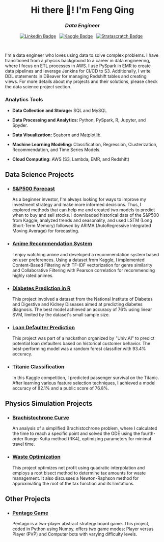 <h1 align="center">Hi there 👋! I'm Feng Qing</h1>

<h3 align="center"><i>Data Engineer</i></h3>

<div align="center">

[![Linkedin Badge](https://img.shields.io/badge/LinkedIn-0077B5?style=flat&logo=linkedin&logoColor=white)](https://www.linkedin.com/in/chua-feng-qing/)&nbsp;&nbsp;
[![Kaggle Badge](https://img.shields.io/badge/-Kaggle-23BFFF?style=flat&logo=Kaggle&logoColor=white)](https://www.kaggle.com/fengqingg)&nbsp;&nbsp;
[![Stratascratch Badge](https://img.shields.io/badge/MySQL-005C84?style=flat&logo=mysql&logoColor=white)](https://platform.stratascratch.com/user/fengqingg)&nbsp;&nbsp;

</div>

<br>

I'm a data engineer who loves using data to solve complex problems. I have transitioned from a physics background to a career in data engineering, where I focus on ETL processes in AWS. I use PySpark in EMR to create data pipelines and leverage Jenkins for CI/CD to S3. Additionally, I write DDL statements in DBeaver for managing Redshift tables and creating views. For more details about my projects and their solutions, please check the data science project section.

### Analytics Tools

* **Data Collection and Storage:** SQL and MySQL

* **Data Processing and Analytics:** Python, PySpark, R, Jupyter, and Spyder.

* **Data Visualization:** Seaborn and Matplotlib.

* **Machine Learning Modeling:** Classification, Regression, Clusterization, Recommendation, and Time Series Models.

* **Cloud Computing:** AWS (S3, Lambda, EMR, and Redshift)

## Data Science Projects

* ### [S&P500 Forecast](https://github.com/fengqingg/SANDP500)

    As a beginner investor, I'm always looking for ways to improve my investment strategy and make more informed decisions. Thus, I explored methods that can help me and created two models to predict when to buy and sell stocks. I downloaded historical data of the S&P500 from Kaggle, analyzed trends and seasonality, and used LSTM (Long Short-Term Memory) followed by ARIMA (AutoRegressive Integrated Moving Average) for forecasting.

* ### [Anime Recommendation System](https://github.com/fengqingg/Anime-Recommendation)

    I enjoy watching anime and developed a recommendation system based on user preferences. Using a dataset from Kaggle, I implemented Content-Based Filtering with TF-IDF vectorization for genre similarity and Collaborative Filtering with Pearson correlation for recommending highly rated animes.

* ### [Diabetes Prediction in R](https://github.com/fengqingg/Diabetes-Classification)

    This project involved a dataset from the National Institute of Diabetes and Digestive and Kidney Diseases aimed at predicting diabetes diagnosis. The best model achieved an accuracy of 76% using linear SVM, limited by the dataset's small sample size.

* ### [Loan Defaulter Prediction](https://github.com/fengqingg/Loan-Prediction)

    This project was part of a hackathon organized by "Univ.AI" to predict potential loan defaulters based on historical customer behavior. The best-performing model was a random forest classifier with 93.4% accuracy.

* ### [Titanic Classification](https://github.com/fengqingg/Titanic)

    In this Kaggle competition, I predicted passenger survival on the Titanic. After learning various feature selection techniques, I achieved a model accuracy of 82.1% and a public score of 76.8%.

## Physics Simulation Projects

* ### [Brachistochrone Curve](https://github.com/fengqingg/Brachistochrone-curve)

    An analysis of a simplified Brachistochrone problem, where I calculated the time to reach a specific point and solved the ODE using the fourth-order Runge-Kutta method (RK4), optimizing parameters for minimal travel time.

* ### [Waste Optimization](https://github.com/fengqingg/Waste-Optimization-Analysis)

    This project optimizes net profit using quadratic interpolation and employs a root bisect method to determine tax amounts for waste management. It also discusses a Newton-Raphson method for approximating the root of the tax function and its limitations.

## Other Projects

* ### [Pentago Game](https://github.com/fengqingg/Pentago)

    Pentago is a two-player abstract strategy board game. This project, coded in Python using Numpy, offers two game modes: Player versus Player (PVP) and Computer bots with varying difficulty levels.
